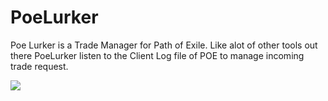 # PoeLurker
Poe Lurker is a Trade Manager for Path of Exile. Like alot of other tools out there PoeLurker listen to the Client Log file of POE to manage incoming trade request.

![](ReadMe.gif)
